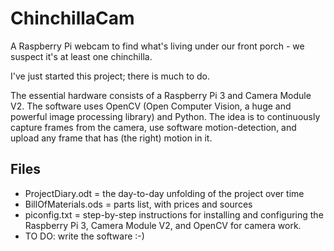 # ChinchillaCam
A Raspberry Pi webcam to find what's living under our front porch - we suspect it's at least one chinchilla.

I've just started this project; there is much to do.

The essential hardware consists of a Raspberry Pi 3 and Camera Module V2. The software uses OpenCV (Open Computer Vision, a huge and powerful image processing library) and Python. The idea is to continuously capture frames from the camera, use software motion-detection, and upload any frame that has (the right) motion in it.

## Files
* ProjectDiary.odt = the day-to-day unfolding of the project over time
* BillOfMaterials.ods = parts list, with prices and sources
* piconfig.txt = step-by-step instructions for installing and configuring the Raspberry Pi 3, Camera Module V2, and OpenCV for camera work.
* TO DO: write the software :-)
